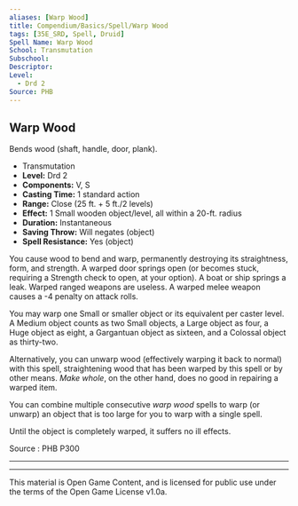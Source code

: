 ```yaml
---
aliases: [Warp Wood]
title: Compendium/Basics/Spell/Warp Wood
tags: [35E_SRD, Spell, Druid]
Spell Name: Warp Wood
School: Transmutation
Subschool: 
Descriptor: 
Level:
  - Drd 2
Source: PHB
---
```



## Warp Wood

Bends wood (shaft, handle, door, plank).

*   Transmutation
*   **Level:** Drd 2
*   **Components:** V, S
*   **Casting Time:** 1 standard action
*   **Range:** Close (25 ft. + 5 ft./2 levels)
*   **Effect:** 1 Small wooden object/level, all within a 20-ft. radius
*   **Duration:** Instantaneous
*   **Saving Throw:** Will negates (object)
*   **Spell Resistance:** Yes (object)

<p>You cause wood to bend and warp, permanently destroying its straightness, form, and strength. A warped door springs open (or becomes stuck, requiring a Strength check to open, at your option). A boat or ship springs a leak. Warped ranged weapons are useless. A warped melee weapon causes a -4 penalty on attack rolls.</p><p>You may warp one Small or smaller object or its equivalent per caster level. A Medium object counts as two Small objects, a Large object as four, a Huge object as eight, a Gargantuan object as sixteen, and a Colossal object as thirty-two.</p><p>Alternatively, you can unwarp wood (effectively warping it back to normal) with this spell, straightening wood that has been warped by this spell or by other means. <i>Make whole</i>, on the other hand, does no good in repairing a warped item.</p><p>You can combine multiple consecutive <i>warp wood</i> spells to warp (or unwarp) an object that is too large for you to warp with a single spell.</p><p>Until the object is completely warped, it suffers no ill effects.</p>

Source : PHB P300

---

---

This material is Open Game Content, and is licensed for public use under
the terms of the Open Game License v1.0a.
